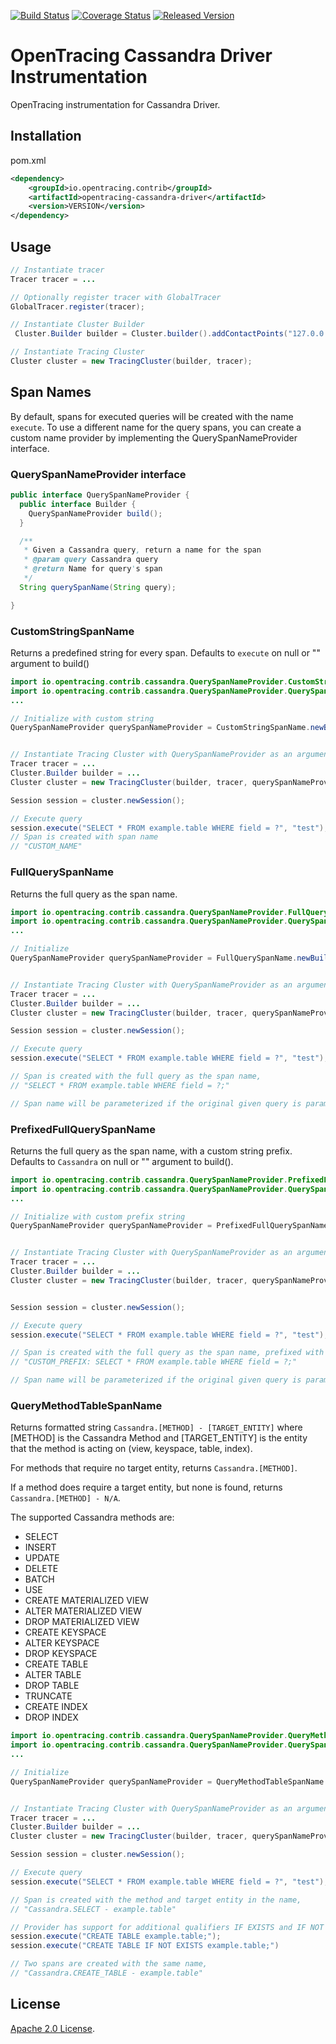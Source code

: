 [![Build Status][ci-img]][ci] [![Coverage Status][cov-img]][cov] [![Released Version][maven-img]][maven]

# OpenTracing Cassandra Driver Instrumentation
OpenTracing instrumentation for Cassandra Driver.

## Installation

pom.xml
```xml
<dependency>
    <groupId>io.opentracing.contrib</groupId>
    <artifactId>opentracing-cassandra-driver</artifactId>
    <version>VERSION</version>
</dependency>
```

## Usage

```java
// Instantiate tracer
Tracer tracer = ...

// Optionally register tracer with GlobalTracer
GlobalTracer.register(tracer);

// Instantiate Cluster Builder
 Cluster.Builder builder = Cluster.builder().addContactPoints("127.0.0.1").withPort(9142);

// Instantiate Tracing Cluster
Cluster cluster = new TracingCluster(builder, tracer);

```

## Span Names
By default, spans for executed queries will be created with the name `execute`.
To use a different name for the query spans, you can create a custom name provider by implementing
the QuerySpanNameProvider interface.

### QuerySpanNameProvider interface

```java
public interface QuerySpanNameProvider {
  public interface Builder {
    QuerySpanNameProvider build();
  }

  /**
   * Given a Cassandra query, return a name for the span
   * @param query Cassandra query
   * @return Name for query's span
   */
  String querySpanName(String query);

}
```

### CustomStringSpanName
Returns a predefined string for every span. Defaults to `execute` on null or "" argument to build()
```java
import io.opentracing.contrib.cassandra.QuerySpanNameProvider.CustomStringSpanName;
import io.opentracing.contrib.cassandra.QuerySpanNameProvider.QuerySpanNameProvider;
...

// Initialize with custom string
QuerySpanNameProvider querySpanNameProvider = CustomStringSpanName.newBuilder().build("CUSTOM_NAME");


// Instantiate Tracing Cluster with QuerySpanNameProvider as an argument
Tracer tracer = ...
Cluster.Builder builder = ...
Cluster cluster = new TracingCluster(builder, tracer, querySpanNameProvider);

Session session = cluster.newSession();

// Execute query
session.execute("SELECT * FROM example.table WHERE field = ?", "test");
// Span is created with span name 
// "CUSTOM_NAME"

```

### FullQuerySpanName
Returns the full query as the span name.
```java
import io.opentracing.contrib.cassandra.QuerySpanNameProvider.FullQuerySpanName;
import io.opentracing.contrib.cassandra.QuerySpanNameProvider.QuerySpanNameProvider;
...

// Initialize
QuerySpanNameProvider querySpanNameProvider = FullQuerySpanName.newBuilder().build();


// Instantiate Tracing Cluster with QuerySpanNameProvider as an argument
Tracer tracer = ...
Cluster.Builder builder = ...
Cluster cluster = new TracingCluster(builder, tracer, querySpanNameProvider);

Session session = cluster.newSession();

// Execute query
session.execute("SELECT * FROM example.table WHERE field = ?", "test");

// Span is created with the full query as the span name,
// "SELECT * FROM example.table WHERE field = ?;"

// Span name will be parameterized if the original given query is parameterized.

```

### PrefixedFullQuerySpanName
Returns the full query as the span name, with a custom string prefix. Defaults to `Cassandra` on null or "" argument to build().
```java
import io.opentracing.contrib.cassandra.QuerySpanNameProvider.PrefixedFullQuerySpanName;
import io.opentracing.contrib.cassandra.QuerySpanNameProvider.QuerySpanNameProvider;
...

// Initialize with custom prefix string
QuerySpanNameProvider querySpanNameProvider = PrefixedFullQuerySpanName.newBuilder().build("CUSTOM_PREFIX");


// Instantiate Tracing Cluster with QuerySpanNameProvider as an argument
Tracer tracer = ...
Cluster.Builder builder = ...
Cluster cluster = new TracingCluster(builder, tracer, querySpanNameProvider);


Session session = cluster.newSession();

// Execute query
session.execute("SELECT * FROM example.table WHERE field = ?", "test");

// Span is created with the full query as the span name, prefixed with the custom prefix, 
// "CUSTOM_PREFIX: SELECT * FROM example.table WHERE field = ?;"

// Span name will be parameterized if the original given query is parameterized.

```

### QueryMethodTableSpanName
Returns formatted string `Cassandra.[METHOD] - [TARGET_ENTITY]` where [METHOD] is the Cassandra Method and [TARGET_ENTITY] is the
entity that the method is acting on (view, keyspace, table, index). 

For methods that require no target entity, returns `Cassandra.[METHOD]`.


If a method does require a target entity, but none is found, returns `Cassandra.[METHOD] - N/A`.


The supported Cassandra methods are:
- SELECT
- INSERT
- UPDATE
- DELETE
- BATCH
- USE
- CREATE MATERIALIZED VIEW
- ALTER MATERIALIZED VIEW
- DROP MATERIALIZED VIEW
- CREATE KEYSPACE
- ALTER KEYSPACE
- DROP KEYSPACE
- CREATE TABLE
- ALTER TABLE
- DROP TABLE
- TRUNCATE
- CREATE INDEX
- DROP INDEX
```java
import io.opentracing.contrib.cassandra.QuerySpanNameProvider.QueryMethodTableSpanName;
import io.opentracing.contrib.cassandra.QuerySpanNameProvider.QuerySpanNameProvider;
...

// Initialize
QuerySpanNameProvider querySpanNameProvider = QueryMethodTableSpanName.newBuilder().build();


// Instantiate Tracing Cluster with QuerySpanNameProvider as an argument
Tracer tracer = ...
Cluster.Builder builder = ...
Cluster cluster = new TracingCluster(builder, tracer, querySpanNameProvider);

Session session = cluster.newSession();

// Execute query
session.execute("SELECT * FROM example.table WHERE field = ?", "test");

// Span is created with the method and target entity in the name,
// "Cassandra.SELECT - example.table"

// Provider has support for additional qualifiers IF EXISTS and IF NOT EXISTS
session.execute("CREATE TABLE example.table;");
session.execute("CREATE TABLE IF NOT EXISTS example.table;")

// Two spans are created with the same name,
// "Cassandra.CREATE_TABLE - example.table"

```

## License

[Apache 2.0 License](./LICENSE).

[ci-img]: https://travis-ci.org/opentracing-contrib/java-cassandra-driver.svg?branch=master
[ci]: https://travis-ci.org/opentracing-contrib/java-cassandra-driver
[cov-img]: https://coveralls.io/repos/github/opentracing-contrib/java-cassandra-driver/badge.svg?branch=master
[cov]: https://coveralls.io/github/opentracing-contrib/java-cassandra-driver?branch=master
[maven-img]: https://img.shields.io/maven-central/v/io.opentracing.contrib/opentracing-cassandra-driver.svg
[maven]: http://search.maven.org/#search%7Cga%7C1%7Copentracing-cassandra-driver

